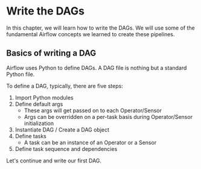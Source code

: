 # Write the DAGs

In this chapter, we will learn how to write the DAGs. We will use some of the fundamental Airflow concepts we learned to create these pipelines.

## Basics of writing a DAG

Airflow uses Python to define DAGs. A DAG file is nothing but a standard Python file.

To define a DAG, typically, there are five steps:

1. Import Python modules
2. Define default args
   - These args will get passed on to each Operator/Sensor
   - Args can be overridden on a per-task basis during Operator/Sensor initialization
3. Instantiate DAG / Create a DAG object
4. Define tasks
   - A task can be an instance of an Operator or a Sensor
5. Define task sequence and dependencies

Let's continue and write our first DAG.
